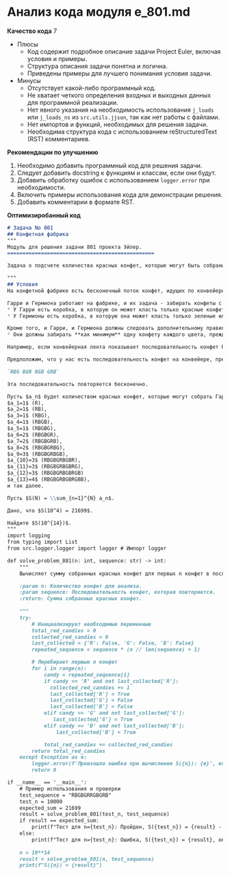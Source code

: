 # Анализ кода модуля e_801.md

**Качество кода**
7
-  Плюсы
    - Код содержит подробное описание задачи Project Euler, включая условия и примеры.
    - Структура описания задачи понятна и логична.
    - Приведены примеры для лучшего понимания условия задачи.
-  Минусы
    - Отсутствует какой-либо программный код.
    - Не хватает четкого определения входных и выходных данных для программной реализации.
    - Нет явного указания на необходимость использования `j_loads` или `j_loads_ns` из `src.utils.jjson`, так как нет работы с файлами.
    - Нет импортов и функций, необходимых для решения задачи.
    - Необходима структура кода с использованием reStructuredText (RST) комментариев.

**Рекомендации по улучшению**
1. Необходимо добавить программный код для решения задачи.
2.  Следует добавить docstring к функциям и классам, если они будут.
3.  Добавить обработку ошибок с использованием `logger.error` при необходимости.
4.  Включить примеры использования кода для демонстрации решения.
5.  Добавить комментарии в формате RST.

**Оптимизиробанный код**
```markdown
# Задача No 801
## Конфетная фабрика
"""
Модуль для решения задачи 801 проекта Эйлер.
================================================

Задача о подсчете количества красных конфет, которые могут быть собраны Гарри при заданном порядке конфет.

"""
## Условия
На конфетной фабрике есть бесконечный поток конфет, идущих по конвейерной ленте. Конфеты бывают трех видов: красные, зеленые и синие.

Гарри и Гермиона работают на фабрике, и их задача - забирать конфеты с конвейера и класть их в коробки. Они могут забирать конфеты в любом порядке, но должны соблюдать следующие правила:
* У Гарри есть коробка, в которую он может класть только красные конфеты.
* У Гермионы есть коробка, в которую она может класть только зеленые или синие конфеты.

Кроме того, и Гарри, и Гермиона должны следовать дополнительному правилу:
* Они должны забирать **как минимум** одну конфету каждого цвета, прежде чем снова могут забрать конфету того же цвета.

Например, если конвейерная лента показывает последовательность конфет R, G, B, R, G, B, R, G, B, ..., то Гарри и Гермиона могут забрать 3 красные конфеты, 3 зеленые конфеты и 3 синие конфеты, в любой последовательности, при этом все правила будут соблюдены.

Предположим, что у нас есть последовательность конфет на конвейере, представленная циклом:

`RBG BGR RGB GRB`

Эта последовательность повторяется бесконечно.

Пусть $a_n$ будет количеством красных конфет, которые могут собрать Гарри из первых *n* конфет на конвейере. Для приведенной выше последовательности:
$a_1=1$ (R),
$a_2=1$ (RB),
$a_3=1$ (RBG),
$a_4=1$ (RBGB),
$a_5=1$ (RBGBG),
$a_6=2$ (RBGBGR),
$a_7=2$ (RBGBGRB),
$a_8=2$ (RBGBGRBG),
$a_9=3$ (RBGBGRBGB),
$a_{10}=3$ (RBGBGRBGBR),
$a_{11}=3$ (RBGBGRBGBRG),
$a_{12}=3$ (RBGBGRBGBRGB)
$a_{13}=4$ (RBGBGRBGBRGBB),
и так далее.

Пусть $S(N) = \\sum_{n=1}^{N} a_n$.

Дано, что $S(10^4) = 21699$.

Найдите $S(10^{14})$.
"""
import logging
from typing import List
from src.logger.logger import logger # Импорт logger

def solve_problem_801(n: int, sequence: str) -> int:
    """
    Вычисляет сумму собранных красных конфет для первых n конфет в последовательности.

    :param n: Количество конфет для анализа.
    :param sequence: Последовательность конфет, которая повторяется.
    :return: Сумма собранных красных конфет.
    
    """
    try:
        # Инициализирует необходимые переменные
        total_red_candies = 0
        collected_red_candies = 0
        last_collected = {'R': False, 'G': False, 'B': False}
        repeated_sequence = sequence * (n // len(sequence) + 1)

        # Перебирает первые n конфет
        for i in range(n):
            candy = repeated_sequence[i]
            if candy == 'R' and not last_collected['R']:
              collected_red_candies += 1
              last_collected['R'] = True
              last_collected['G'] = False
              last_collected['B'] = False
            elif candy == 'G' and not last_collected['G']:
               last_collected['G'] = True
            elif candy == 'B' and not last_collected['B']:
                last_collected['B'] = True

            total_red_candies += collected_red_candies
        return total_red_candies
    except Exception as e:
        logger.error(f'Произошла ошибка при вычислении S({n}): {e}', exc_info=True)
        return 0

if __name__ == '__main__':
    # Пример использования и проверки
    test_sequence = "RBGBGRRGBGRB"
    test_n = 10000
    expected_sum = 21699
    result = solve_problem_801(test_n, test_sequence)
    if result == expected_sum:
        print(f"Тест для n={test_n}: Пройден, S({test_n}) = {result} - OK")
    else:
        print(f"Тест для n={test_n}: Ошибка, S({test_n}) = {result}, ожидалось {expected_sum}")
    
    n = 10**14
    result = solve_problem_801(n, test_sequence)
    print(f"S({n}) = {result}")
```
